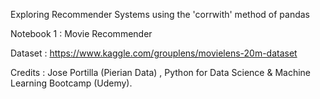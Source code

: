 Exploring Recommender Systems using the 'corrwith' method of pandas

Notebook 1 : Movie Recommender

Dataset : https://www.kaggle.com/grouplens/movielens-20m-dataset


Credits : Jose Portilla (Pierian Data) , Python for Data Science & Machine Learning Bootcamp (Udemy).
